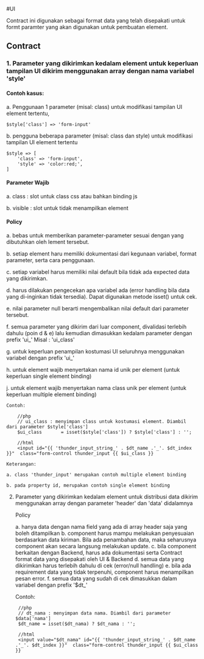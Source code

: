 #UI

Contract ini digunakan sebagai format data yang telah disepakati untuk formt paramter yang akan digunakan untuk pembuatan element. 

## Contract

### 1. Parameter yang dikirimkan kedalam element untuk keperluan tampilan UI dikirim menggunakan array dengan nama variabel 'style'

#### Contoh kasus:

a. Penggunaan 1 parameter (misal: class) untuk modifikasi tampilan UI element tertentu, 

	$style['class'] => 'form-input'

b. pengguna beberapa parameter (misal: class dan style) untuk modifikasi tampilan UI element tertentu

	$style => [
		'class' => 'form-input',
		'style' => 'color:red;',
	]

#### Parameter Wajib

a. class : slot untuk class css atau bahkan binding js

b. visible : slot untuk tidak menampilkan element

#### Policy

a. bebas untuk memberikan parameter-parameter sesuai dengan yang dibutuhkan oleh lement tersebut.

b. setiap element haru memiliki dokumentasi dari kegunaan variabel, format parameter, serta cara penggunaan.

c. setiap variabel harus memiliki nilai default bila tidak ada expected data yang dikirimkan.

d. harus dilakukan pengecekan apa variabel ada (error handling bila data yang di-inginkan tidak tersedia). Dapat digunakan metode isset() untuk cek.

e. nilai parameter null berarti mengembalikan nilai default dari parameter tersebut.

f. semua parameter yang dikirim dari luar component, divalidasi terlebih dahulu (poin d & e) lalu kemudian dimasukkan kedalam parameter dengan prefix 'ui_' Misal : 'ui_class'

g. untuk keperluan penampilan kostumasi UI seluruhnya menggunakan variabel dengan prefix 'ui_'

h. untuk element wajib menyertakan nama id unik per element (untuk keperluan single element binding)

j. untuk element wajib menyertakan nama class unik per element (untuk keperluan multiple element binding)

	Contoh:

		//php
		// ui_class : menyimpan class untuk kostumasi element. Diambil dari parameter $style['class']
		$ui_class 		= isset($style['class']) ? $style['class'] : '';

		//html
		<input id="{{ 'thunder_input_string_' . $dt_name .'_'. $dt_index }}"  class="form-control thunder_input {{ $ui_class }}
		
	Keterangan:
	
	a. class 'thunder_input' merupakan contoh multiple element binding
	
	b. pada property id, merupakan contoh single element binding

2. Parameter yang dikirimkan kedalam element untuk distribusi data dikirim menggunakan array dengan parameter 'header' dan 'data' didalamnya

	Policy
	
	a. hanya data dengan nama field yang ada di array header saja yang boleh ditampilkan 
	b. component harus mampu melakukan penyesuaian berdasarkan data kiriman. Bila ada penambahan data, maka seharusnya component akan secara langsung melakukan update.
	c. bila component berkaitan dengan Backend, harus ada dokumentasi serta Contract format data yang disepakati oleh UI & Backend
	d. semua data yang dikirimkan harus terlebih dahulu di cek (error/null handling)
	e. bila ada requirement data yang tidak terpenuhi, component harus menampilkan pesan error.
	f. semua data yang sudah di cek dimasukkan dalam variabel dengan prefix '$dt_'
	
	Contoh:

		//php
		// dt_nama : menyimpan data nama. Diambil dari parameter $data['nama']
		$dt_name = isset($dt_nama) ? $dt_nama : '';

		//html
		<input value="$dt_nama" id="{{ 'thunder_input_string_' . $dt_name .'_'. $dt_index }}"  class="form-control thunder_input {{ $ui_class }}
			
